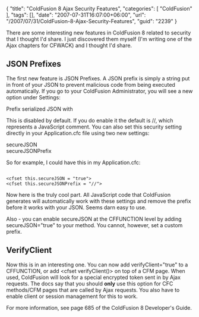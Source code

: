 {
	"title": "ColdFusion 8 Ajax Security Features",
	"categories": [
		"ColdFusion"
	],
	"tags": [],
	"date": "2007-07-31T16:07:00+06:00",
	"url": "/2007/07/31/ColdFusion-8-Ajax-Security-Features",
	"guid": "2239"
}

There are some interesting new features in ColdFusion 8 related to security that I thought I'd share. I just discovered them myself (I'm writing one of the Ajax chapters for CFWACK) and I thought I'd share.

<h2>JSON Prefixes</h2>

The first new feature is JSON Prefixes. A JSON prefix is simply a string put in front of your JSON to prevent malicious code from being executed automatically. If you go to your ColdFusion Administrator, you will see a new option under Settings:

Prefix serialized JSON with

This is disabled by default. If you do enable it the default is //, which represents a JavaScript comment. You can also set this security setting directly in your Application.cfc file using two new settings: 

secureJSON<br />
secureJSONPrefix

So for example, I could have this in my Application.cfc:

<code>
&lt;cfset this.secureJSON = "true"&gt;
&lt;cfset this.secureJSONPrefix = "//"&gt;
</code>

Now here is the truly cool part. All JavaScript code that ColdFusion generates will automatically work with these settings and remove the prefix before it works with your JSON. Seems darn easy to use.

Also - you can enable secureJSON at the CFFUNCTION level by adding secureJSON="true" to your method. You cannot, however, set a custom prefix.

<h2>VerifyClient</h2>

Now this is in an interesting one. You can now add verifyClient="true" to a CFFUNCTION, or add &lt;cfset verifyClient()&gt; on top of a CFM page. When used, ColdFusion will look for a special encrypted token sent in by Ajax requests. The docs say that you should <b>only</b> use this option for CFC methods/CFM pages that are called by Ajax requests. You also have to enable client or session management for this to work.

For more information, see page 685 of the ColdFusion 8 Developer's Guide.